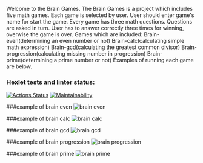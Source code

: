 Welcome to the Brain Games.
The Brain Games is a project which includes five math games.
Each game is selected by user. User should enter game's name for start the game.
Every game has three math questions. Questions are asked in turn.
User has to answer correctly three times for winning, overwise the game is over.
Games which are included:
Brain-even(determining an even number or not)
Brain-calc(calculating simple math expression)
Brain-gcd(calculating the greatest common divisor)
Brain-progression(calculating missing number in progression)
Brain-prime(determining a prime number or not)
Examples of running each game are below.
### Hexlet tests and linter status:
[![Actions Status](https://github.com/ramisphoto/python-project-49/workflows/hexlet-check/badge.svg)](https://github.com/ramisphoto/python-project-49/actions)
[![Maintainability](https://api.codeclimate.com/v1/badges/99b0d981cd00b575104c/maintainability)](https://codeclimate.com/github/ramissabirzyanov/python-project-49/maintainability)


###example of brain even
![brain even](https://asciinema.org/a/Z5B0l07FJhWKz9VCouqaewGmE.svg)


###example of brain calc
![brain calc](https://asciinema.org/a/eu3awrwaypDH7K7yFvQqKFx9W.svg)


###example of brain gcd
![brain gcd](https://asciinema.org/a/bnZ8lQ723SkjxITVwZmJSscyL.svg)


###example of brain progression
![brain progression](https://asciinema.org/a/jrwxoNDEnKQVbsK3vLcss8nWz.svg)


###example of brain prime
![brain prime](https://asciinema.org/a/X3zVPAszWMgS1pdC35cA6hmtd.svg)
